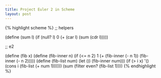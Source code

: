 ```yaml
---
title: Project Euler 2 in Scheme
layout: post
---
```


{% highlight scheme %}
;; helpers
 
(define (sum l)
  (if (null? l)
      0
      (+ (car l) (sum (cdr l)))))
 
;; e2
 
(define (fib x)
  (define (fib-inner n)
    (if (<= n 2) 1
        (+ (fib-inner (- n 1)) (fib-inner (- n 2)))))
  (define (fib-list num)
    (let ((i (fib-inner num)))
      (if (> i x)
          '()
          (cons i (fib-list (+ num 1))))))
  (sum (filter even? (fib-list 1))))
{% endhighlight %}